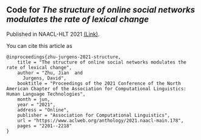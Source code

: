## Code for *The structure of online social networks modulates the rate of lexical change*
Published in NAACL-HLT 2021 [(Link)](https://aclanthology.org/2021.naacl-main.178/). 


You can cite this article as
```
@inproceedings{zhu-jurgens-2021-structure,
    title = "The structure of online social networks modulates the rate of lexical change",
    author = "Zhu, Jian  and
      Jurgens, David",
    booktitle = "Proceedings of the 2021 Conference of the North American Chapter of the Association for Computational Linguistics: Human Language Technologies",
    month = jun,
    year = "2021",
    address = "Online",
    publisher = "Association for Computational Linguistics",
    url = "https://www.aclweb.org/anthology/2021.naacl-main.178",
    pages = "2201--2218"
}
```
